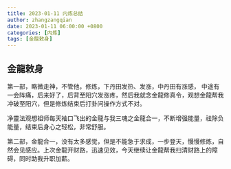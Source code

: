 ```yaml
---
title: 2023-01-11 内炼总结
author: zhangzangqian
date: 2023-01-11 06:00:00 +0800
categories: [内炼]
tags: [金龍敕身]
---
```


## 金龍敕身

第一部，略微走神，不管他，修炼，下丹田发热、发涨，中丹田有涨感， 中途有一会阵痛，后来好了，后背至阳穴发涨疼，然后我就念金龍修真令，观想金龍帮我冲破至阳穴，但是修炼结束后打卦问操作方式不对。

净靈法观想祖师每天袖口飞出的金龍与我三魂之金龍合一，不断增强能量，祛除负能量，结束后身心之轻松，非常舒服。

第二部，金龍合一，没有太多感觉，但是不能急于求成，一步登天，慢慢修炼，自然会见感应。上次金龍开财路，迅速见效，今天继续让金龍帮我扫清财路上的障碍，同时助我升职加薪。